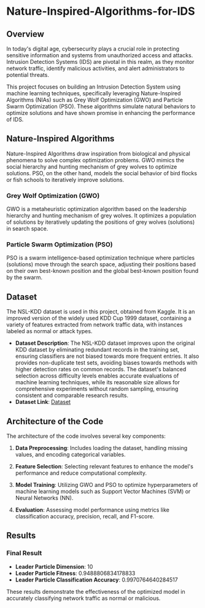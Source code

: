 # Nature-Inspired-Algorithms-for-IDS

## Overview

In today's digital age, cybersecurity plays a crucial role in protecting sensitive information and systems from unauthorized access and attacks. Intrusion Detection Systems (IDS) are pivotal in this realm, as they monitor network traffic, identify malicious activities, and alert administrators to potential threats.

This project focuses on building an Intrusion Detection System using machine learning techniques, specifically leveraging Nature-Inspired Algorithms (NIAs) such as Grey Wolf Optimization (GWO) and Particle Swarm Optimization (PSO). These algorithms simulate natural behaviors to optimize solutions and have shown promise in enhancing the performance of IDS.

## Nature-Inspired Algorithms

Nature-Inspired Algorithms draw inspiration from biological and physical phenomena to solve complex optimization problems. GWO mimics the social hierarchy and hunting mechanism of grey wolves to optimize solutions. PSO, on the other hand, models the social behavior of bird flocks or fish schools to iteratively improve solutions.

### Grey Wolf Optimization (GWO)

GWO is a metaheuristic optimization algorithm based on the leadership hierarchy and hunting mechanism of grey wolves. It optimizes a population of solutions by iteratively updating the positions of grey wolves (solutions) in search space.

### Particle Swarm Optimization (PSO)

PSO is a swarm intelligence-based optimization technique where particles (solutions) move through the search space, adjusting their positions based on their own best-known position and the global best-known position found by the swarm.

## Dataset

The NSL-KDD dataset is used in this project, obtained from Kaggle. It is an improved version of the widely used KDD Cup 1999 dataset, containing a variety of features extracted from network traffic data, with instances labeled as normal or attack types.

- **Dataset Description**: The NSL-KDD dataset improves upon the original KDD dataset by eliminating redundant records in the training set, ensuring classifiers are not biased towards more frequent entries. It also provides non-duplicate test sets, avoiding biases towards methods with higher detection rates on common records. The dataset's balanced selection across difficulty levels enables accurate evaluations of machine learning techniques, while its reasonable size allows for comprehensive experiments without random sampling, ensuring consistent and comparable research results.
- **Dataset Link**: [Dataset](https://www.kaggle.com/datasets/hassan06/nslkdd)

## Architecture of the Code

The architecture of the code involves several key components:

1. **Data Preprocessing**: Includes loading the dataset, handling missing values, and encoding categorical variables.
   
2. **Feature Selection**: Selecting relevant features to enhance the model's performance and reduce computational complexity.
   
3. **Model Training**: Utilizing GWO and PSO to optimize hyperparameters of machine learning models such as Support Vector Machines (SVM) or Neural Networks (NN).
   
4. **Evaluation**: Assessing model performance using metrics like classification accuracy, precision, recall, and F1-score.

## Results

### Final Result

- **Leader Particle Dimension**: 10
- **Leader Particle Fitness**: 0.9488806834178833
- **Leader Particle Classification Accuracy**: 0.9970764640284517

These results demonstrate the effectiveness of the optimized model in accurately classifying network traffic as normal or malicious.
